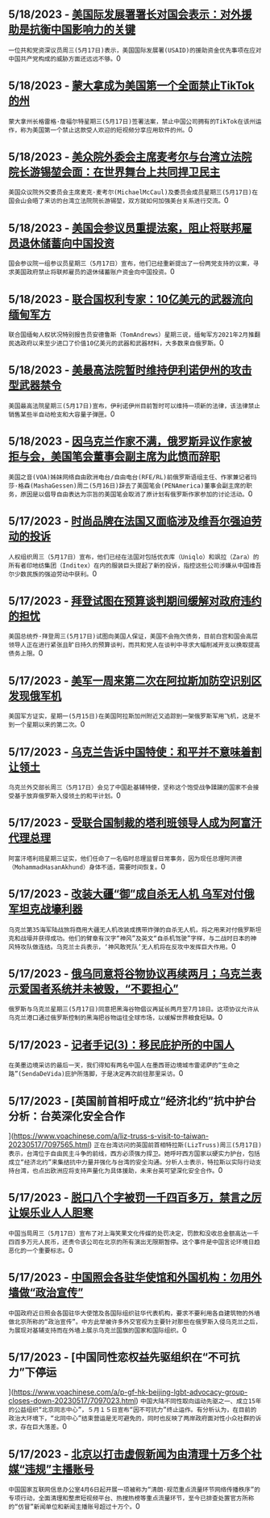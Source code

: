 
  ## 5/18/2023 - [美国际发展署署长对国会表示：对外援助是抗衡中国影响力的关键 ](https://www.voachinese.com/a/usaid-administrator-tells-congress-foreign-aid-is-key-in-countering-chinese-russian-influence-20230517/7098339.html)
 ```一位共和党资深议员周三(5月17日)表示，美国国际发展署(USAID)的援助资金优先事项在应对中国共产党构成的威胁方面还远远不够。```0
  ## 5/18/2023 - [蒙大拿成为美国第一个全面禁止TikTok的州](https://www.voachinese.com/a/montana-to-become-first-us-state-to-ban-tiktok-20230517/7098351.html)
 ```蒙大拿州长格雷格·詹福尔特星期三(5月17日)签署法案，禁止中国公司拥有的TikTok在该州运作，称为美国第一个禁止这款受人欢迎的短视频分享应用软件的州。```0
  ## 5/18/2023 - [美众院外委会主席麦考尔与台湾立法院院长游锡堃会面：在世界舞台上共同捍卫民主](https://www.voachinese.com/a/foreign-affairs-committee-of-the-us-house-of-representative-met-with-taiwan-legislative-yuan-president-20230517/7097971.html)
 ```美国众议院外交委员会主席麦克·麦考尔(MichaelMcCaul)及委员会成员星期三(5月17日)在国会山会晤了来访的台湾立法院院长游锡堃，双方就如何加强美台关系进行交流。```0
  ## 5/18/2023 - [美国会参议员重提法案，阻止将联邦雇员退休储蓄向中国投资](https://www.voachinese.com/a/rubio-colleagues-reintroduce-bill-to-stop-tsp-from-funneling-federal-employee-retirement-savings-to-china-20230517/7098346.html)
 ```国会参议院一组参议员星期三（5月17日）宣布，他们已经重新提出了一份两党支持的议案，寻求美国政府禁止将联邦雇员的退休储蓄账户资金向中国投资。```0
  ## 5/18/2023 - [联合国权利专家：10亿美元的武器流向缅甸军方](https://www.voachinese.com/a/arms-continue-to-flow-to-myanmar-20230517/7098313.html)
 ```联合国缅甸人权状况特别报告员安德鲁斯（TomAndrews）星期三说，缅甸军方2021年2月推翻民选政府以来至少进口了价值10亿美元的武器和武器材料，大多数来自俄罗斯。```0
  ## 5/18/2023 - [美最高法院暂时维持伊利诺伊州的攻击型武器禁令](https://www.voachinese.com/a/supreme-court-lets-illinois-keep-ban-on-sale-of-some-semiautomatic-guns-for-now-20230517/7097950.html)
 ```美国最高法院星期三(5月17日)宣布，伊利诺伊州目前暂时可以维持一项新的法律，该法律禁止销售某些半自动枪支和大容量子弹匣。```0
  ## 5/18/2023 - [因乌克兰作家不满，俄罗斯异议作家被拒与会，美国笔会董事会副主席为此愤而辞职](https://www.voachinese.com/a/gessen-resigns-from-pen-america-board-over-cancelation-of-russian-writer-panel-20230517/7097915.html)
 ```美国之音(VOA)姊妹网络自由欧洲电台/自由电台(RFE/RL)前俄罗斯语组主任、作家兼记者玛莎·格森(MashaGessen)周二(5月16日)辞去了美国笔会(PENAmerica)董事会副主席的职务，原因是以倡导自由表达为宗旨的美国笔会取消了原计划有俄罗斯作家参加的讨论活动。```0
  ## 5/17/2023 - [时尚品牌在法国又面临涉及维吾尔强迫劳动的投诉](https://www.voachinese.com/a/fashion-groups-face-new-uyghur-forced-labor-complaint-in-france-20230517/7097940.html)
 ```人权组织周三（5月17日）宣布，他们已经在法国对包括优衣库（Uniqlo）和飒拉（Zara）的所有者印地纺集团（Inditex）在内的服装巨头提起了新的投诉，指控这些公司涉嫌从中国维吾尔少数民族的强迫劳动中获利。```0
  ## 5/17/2023 - [拜登试图在预算谈判期间缓解对政府违约的担忧](https://www.voachinese.com/a/biden-tries-to-ease-fears-of-government-default-amid-budget-talks-20230517/7097764.html)
 ```美国总统乔·拜登周三(5月17日)试图向美国人保证，美国不会拖欠债务，目前白宫和国会高层领导人正在进行紧张且旷日持久的预算谈判，而共和党人在谈判中寻求大幅削减开支以换取提高债务上限。```0
  ## 5/17/2023 - [美军一周来第二次在阿拉斯加防空识别区发现俄军机](https://www.voachinese.com/a/us-military-intercepts-russian-military-aircraft-near-alaska-for-second-time-in-a-week-20230517/7097797.html)
 ```美国军方证实，星期一(5月15日)在美国阿拉斯加州附近又追踪到一架俄罗斯军用飞机，这是不到一个星期以来的第二次。```0
  ## 5/17/2023 - [乌克兰告诉中国特使：和平并不意味着割让领土](https://www.voachinese.com/a/peace-cannot-mean-ceding-territory-ukraine-tells-china-envoy-20230517/7097719.html)
 ```乌克兰外交部长周三（5月17日）会见了中国赴基辅特使，坚称这个饱受战争蹂躏的国家不会接受基于放弃俄罗斯入侵领土的和平计划。```0
  ## 5/17/2023 - [受联合国制裁的塔利班领导人成为阿富汗代理总理](https://www.voachinese.com/a/taliban-appoint-interim-pm-20230517/7097733.html)
 ```阿富汗塔利班星期三证实，他们任命了一名临时总理监督日常事务，因为现任总理阿洪德（MohammadHasanAkhund）身体不适，需要时间恢复。```0
  ## 5/17/2023 - [改装大疆“御”成自杀无人机  乌军对付俄军坦克战壕利器](https://www.voachinese.com/a/ukrainian-army-deploys-dji-drones-to-attack-russian-tanks-and-trenches-20230518/7097712.html)
 ```乌克兰第35海军陆战旅将商用大疆无人机改装成携带炸弹的自杀无人机，将之用来对付俄罗斯坦克和战壕并获得成功。他们的臂章有汉字“神风”及英文“自杀机驾驶”字样，与二战时日本的神风特攻队做连结。乌克兰士兵表示，‘神风敢死队’无人机将在反攻中发挥巨大作用。```0
  ## 5/17/2023 - [俄乌同意将谷物协议再续两月；乌克兰表示爱国者系统并未被毁，“不要担心”](https://www.voachinese.com/a/latest-in-ukraine-russia-ukraine-agree-to-60-day-extension-to-black-sea-grain-shipments-20230517/7097665.html)
 ```俄罗斯与乌克兰星期三(5月17日)同意把黑海谷物倡议再延长两月至7月18日。这项协议允许从乌克兰港口通过俄罗斯控制的黑海把谷物运往全球市场，以缓解世界粮食短缺。```0
  ## 5/17/2023 - [记者手记(3)：移民庇护所的中国人 ](https://www.voachinese.com/a/7097578.html)
 ```在美墨边境采访的最后一天，我们得知有两名中国人在墨西哥边境城市雷诺萨的“生命之路”(SendaDeVida)庇护所落脚，于是决定再次前往那里采访。```0
  ## 5/17/2023 - [英国前首相吁成立“经济北约”抗中护台 分析：台英深化安全合作



](https://www.voachinese.com/a/liz-truss-s-visit-to-taiwan-20230517/7097565.html)
 ```正在台湾访问的英国前首相特拉斯(LizTruss)周三(5月17日)表示，台湾位于自由民主斗争的前线，西方必须强力捍卫。她呼吁西方国家以硬实力护台，包括成立“经济北约”来集结抗中力量并强化与台湾的安全沟通。分析人士表示，特拉斯以实际行动支持台湾，也点出欧洲应将支持声量化为具体援助，未来台英可望深化安全合作。```0
  ## 5/17/2023 - [脱口八个字被罚一千四百多万，禁言之厉让娱乐业人人胆寒 ](https://www.voachinese.com/a/chinese-authorities-slap-comedy-firm-with-2-mln-fine-after-military-joke-20230517/7097013.html)
 ```中国当局周三（5月17日）宣布了对上海笑果文化传媒的处罚决定，罚款和没收总金额高达一千四百多万元人民币，还责令该公司在北京的所有演出无限期暂停。这个事件是中国言论环境日趋恶化的一个重要标志。```0
  ## 5/17/2023 - [中国照会各驻华使馆和外国机构：勿用外墙做“政治宣传”](https://www.voachinese.com/a/china-urges-embassies-to-remove-signs-showing-support-for-ukraine-20230517/7097228.html)
 ```中国政府近日照会各国驻华大使馆及各国际组织驻华代表机构，要求不要利用各自建筑物的外墙做北京所称的“政治宣传”。中方此举被许多外交官视为主要针对那些在俄罗斯入侵乌克兰之后，为展现对基辅支持而在外墙上展示乌克兰国旗的国家和国际组织。```0
  ## 5/17/2023 - [中国同性恋权益先驱组织在“不可抗力”下停运

 ](https://www.voachinese.com/a/p-gf-hk-beijing-lgbt-advocacy-group-closes-down-20230517/7097023.html)
 ```中国大陆不同性取向运动先驱之一、成立15年的公益组织“北京同志中心”，５月１５日宣布“因不可抗力”终止运作。有分析认为，在目前的政治大环境下，“北同中心”结束营运是无可避免的，同时也反映了两岸政府面对性小众社群的诉求，存在巨大落差。```0
  ## 5/17/2023 - [北京以打击虚假新闻为由清理十万多个社媒“违规”主播账号](https://www.voachinese.com/a/china-shuts-100-000-fake-news-social-media-accounts-20230517/7097068.html)
 ```中国国家互联网信息办公室4月6日起开展一项被称为“清朗·规范重点流量环节网络传播秩序”的专项行动，全面清理和整肃短视频平台、热搜热榜等重点流量环节，至今已排查处置官方所称的“仿冒”新闻单位和新闻主播账号超过十万个。```0